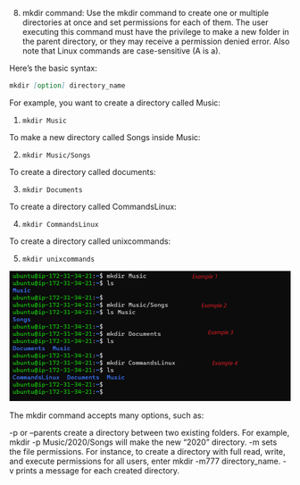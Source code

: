 8. mkdir command:
Use the mkdir command to create one or multiple directories at once and set permissions for each of them. The user executing this command must have the privilege to make a new folder in the parent directory, or they may receive a permission denied error. Also note that Linux commands are case-sensitive (A is a).

Here’s the basic syntax:

```markdown
mkdir [option] directory_name
```
For example, you want to create a directory called Music:

1. ```mkdir Music```

To make a new directory called Songs inside Music:

2. ```mkdir Music/Songs```

To create a directory called documents:

3. ```mkdir Documents```

To create a directory called CommandsLinux:

4. ```mkdir CommandsLinux```

To create a directory called unixcommands:

5. ```mkdir unixcommands```

![Linux-mkdir](mkdir-command.png)


The mkdir command accepts many options, such as:

-p or –parents create a directory between two existing folders. For example, mkdir -p Music/2020/Songs will make the new “2020” directory. -m sets the file permissions. For instance, to create a directory with full read, write, and execute permissions for all users, enter mkdir -m777 directory_name. -v prints a message for each created directory.
